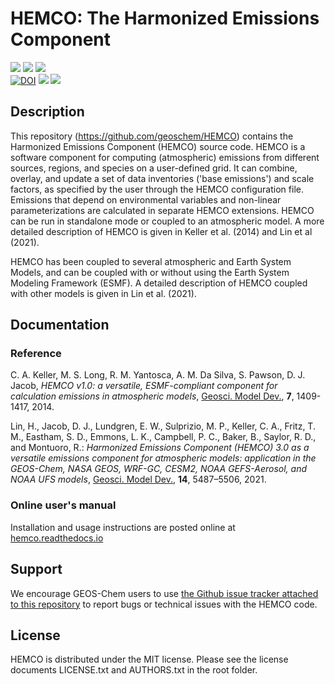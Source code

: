 # HEMCO: The Harmonized Emissions Component

<p>
  <a href="https://github.com/geoschem/hemco/releases"><img src="https://img.shields.io/github/v/release/geoschem/hemco?include_prereleases&label=Latest%20Pre-Release"></a>
  <a href="https://github.com/geoschem/hemco/releases"><img src="https://img.shields.io/github/v/release/geoschem/hemco?label=Latest%20Stable%20Release"></a>
  <a href="https://github.com/geoschem/hemco/releases/"><img src="https://img.shields.io/github/release-date/geoschem/hemco"></a>
  <br />
  <a href="https://doi.org/10.5281/zenodo.4618253"><img src="https://zenodo.org/badge/DOI/10.5281/zenodo.4618253.svg" alt="DOI"></a>
  <a href="https://github.com/geoschem/hemco/blob/main/LICENSE.txt"><img src="https://img.shields.io/badge/License-MIT-blue.svg"></a>
  <a href="https://hemco.readthedocs.io/en/latest/"><img src="https://img.shields.io/readthedocs/geos-chem?label=ReadTheDocs"></a>
</p>

## Description

This repository (https://github.com/geoschem/HEMCO) contains the Harmonized Emissions Component (HEMCO) source code. HEMCO is a software component for computing (atmospheric) emissions from different sources, regions, and species on a user-defined grid. It can combine, overlay, and update a set of data inventories ('base emissions') and scale factors, as specified by the user through the HEMCO configuration file. Emissions that depend on environmental variables and non-linear parameterizations are calculated in separate HEMCO extensions. HEMCO can be run
in standalone mode or coupled to an atmospheric model. A more detailed description of HEMCO is given in Keller et al. (2014) and Lin et al (2021).

HEMCO has been coupled to several atmospheric and Earth System Models, and can be coupled with or without using the Earth System Modeling Framework (ESMF). A detailed description of HEMCO coupled with other models is given in Lin et al. (2021).

## Documentation

### Reference

C. A. Keller, M. S. Long, R. M. Yantosca, A. M. Da Silva, S. Pawson, D. J. Jacob, *HEMCO v1.0: a versatile, ESMF-compliant component for calculation emissions in atmospheric models*, <u>Geosci. Model Dev.</u>, **7**, 1409-1417, 2014.

Lin, H., Jacob, D. J., Lundgren, E. W., Sulprizio, M. P., Keller, C. A., Fritz, T. M., Eastham, S. D., Emmons, L. K., Campbell, P. C., Baker, B., Saylor, R. D., and Montuoro, R.: *Harmonized Emissions Component (HEMCO) 3.0 as a versatile emissions component for atmospheric models: application in the GEOS-Chem, NASA GEOS, WRF-GC, CESM2, NOAA GEFS-Aerosol, and NOAA UFS models*, <u>Geosci. Model Dev.</u>, **14**, 5487–5506, 2021.

### Online user's manual

Installation and usage instructions are posted online at [hemco.readthedocs.io](http://hemco.readthedocs.io)

## Support
We encourage GEOS-Chem users to use [the Github issue tracker attached to this repository](https://github.com/geoschem/HEMCO/issues/new/choose) to report bugs or technical issues with the HEMCO code.

## License

HEMCO is distributed under the MIT license. Please see the license documents LICENSE.txt and AUTHORS.txt in the root folder.
